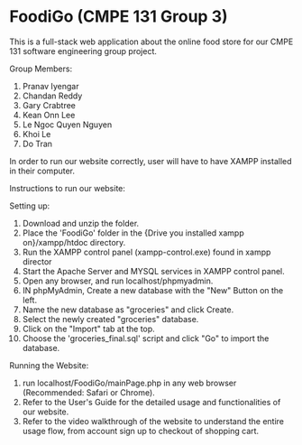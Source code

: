# FoodiGo (CMPE 131 Group 3) 
This is a full-stack web application about the online food store for our CMPE 131 software engineering group project. 

Group Members: 
1. Pranav Iyengar
2. Chandan Reddy
3. Gary Crabtree
4. Kean Onn Lee
5. Le Ngoc Quyen Nguyen
6. Khoi Le
7. Do Tran

In order to run our website correctly, user will have to have XAMPP installed in their computer.

Instructions to run our website:

Setting up:
  1. Download and unzip the folder.
  2. Place the 'FoodiGo' folder in the {Drive you installed xampp on}/xampp/htdoc directory.
  3. Run the XAMPP control panel (xampp-control.exe) found in xampp director
  4. Start the Apache Server and MYSQL services in XAMPP control panel.
  5. Open any browser, and run localhost/phpmyadmin.
  6. IN phpMyAdmin, Create a new database with the "New" Button on the left.
  7. Name the new database as "groceries" and click Create.
  8. Select the newly created "groceries" database.
  8. Click on the "Import" tab at the top.
  9. Choose the 'groceries_final.sql' script and click "Go" to import the database.
  
Running the Website:
  1. run localhost/FoodiGo/mainPage.php in any web browser (Recommended: Safari or Chrome).
  2. Refer to the User's Guide for the detailed usage and functionalities of our website. 
  3. Refer to the video walkthrough of the website to understand the entire usage flow, from 
     account sign up to checkout of shopping cart.

